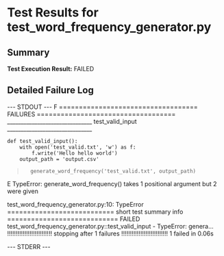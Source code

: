 # Test Results for test_word_frequency_generator.py

## Summary

**Test Execution Result:** FAILED

## Detailed Failure Log

--- STDOUT ---
F
=================================== FAILURES ===================================
_______________________________ test_valid_input _______________________________

    def test_valid_input():
        with open('test_valid.txt', 'w') as f:
            f.write('Hello hello world')
        output_path = 'output.csv'
>       generate_word_frequency('test_valid.txt', output_path)
E       TypeError: generate_word_frequency() takes 1 positional argument but 2 were given

test_word_frequency_generator.py:10: TypeError
=========================== short test summary info ============================
FAILED test_word_frequency_generator.py::test_valid_input - TypeError: genera...
!!!!!!!!!!!!!!!!!!!!!!!!!! stopping after 1 failures !!!!!!!!!!!!!!!!!!!!!!!!!!!
1 failed in 0.06s

--- STDERR ---